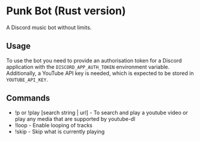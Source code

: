 # Punk Bot (Rust version)
A Discord music bot without limits.

## Usage
To use the bot you need to provide an authorisation token for a Discord application with the `DISCORD_APP_AUTH_TOKEN` environment variable. Additionally, a YouTube API key is needed, which is expected to be stored in `YOUTUBE_API_KEY`.

## Commands
* !p or !play [search string | url] - To search and play a youtube video or play any media that are supported by youtube-dl
* !loop - Enable looping of tracks
* !skip - Skip what is currently playing
 

